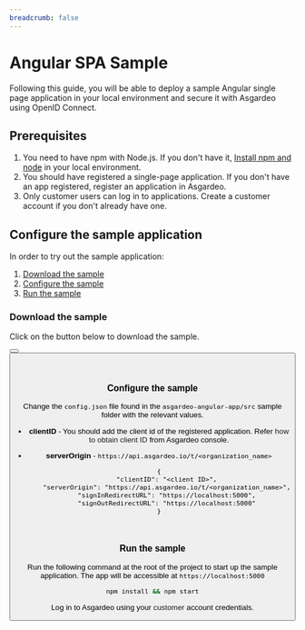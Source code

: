 ```yaml
---
breadcrumb: false
---
```


# Angular SPA Sample

Following this guide, you will be able to deploy a sample Angular single page application in your local environment and secure it with Asgardeo using OpenID Connect.

## Prerequisites
1. You need to have npm with Node.js. If you don't have it, [Install npm and node](https://www.npmjs.com/get-npm) in your local environment.
2. You should have registered a single-page application. If you don't have an app registered, <a :href="$withBase('/guides/applications/spa/register-app')">register an application</a> in Asgardeo.
3. Only <a :href="$withBase('/guides/user-management/manage-users/user-accounts/customer/')">customer</a> users can log in to applications. <a :href="$withBase('/guides/user-management/manage-users/user-accounts/customer/#onboard-customer-user')">Create a customer account</a> if you don't already have one.

## Configure the sample application
In order to try out the sample application:
1. [Download the sample](#download-the-sample)
2. [Configure the sample](#configure-the-sample)
3. [Run the sample](#run-the-sample)

### Download the sample

Click on the button below to download the sample.

<Button 
    buttonType='grey-outlined-icon'
    displayType='inline-button'
    buttonText='Download Sample'
    startIconPath='images/technologies/angular-logo.svg'
    endIconPath='icons/downloadIcon.svg'
    externalLink='https://github.com/asgardeo/asgardeo-auth-angular-sdk/releases/latest/download/asgardeo-angular-app.zip'
    v-bind:openInNewTab='true'
/>
<Button 
    buttonType='grey-outlined-icon'
    displayType='inline-button'
    buttonText='View source'
    endIconPath='images/technologies/github-logo.svg'
    externalLink='https://github.com/asgardeo/asgardeo-auth-angular-sdk/tree/main/samples/asgardeo-angular-app'
    v-bind:openInNewTab='true'
/>

<br>

### Configure the sample

Change the `config.json` file found in the `asgardeo-angular-app/src` sample folder with the relevant values.

 - **clientID** - You should add the client id of the registered application. Refer <a :href="$withBase('/guides/applications/spa/configure-login/#obtain-client-id')">how to obtain client ID</a> from Asgardeo console.
 - **serverOrigin** - `https://api.asgardeo.io/t/<organization_name>`

    ``` json{2,3}
    {
        "clientID": "<client ID>",
        "serverOrigin": "https://api.asgardeo.io/t/<organization_name>",
        "signInRedirectURL": "https://localhost:5000",
        "signOutRedirectURL": "https://localhost:5000"
    }
    ```

<br>

### Run the sample

Run the following command at the root of the project to start up the sample application. The app will be accessible at `https://localhost:5000`

```bash
npm install && npm start
```

Log in to Asgardeo using your <a :href="$withBase('/guides/user-management/manage-users/user-accounts/customer/')">customer</a> account credentials.
